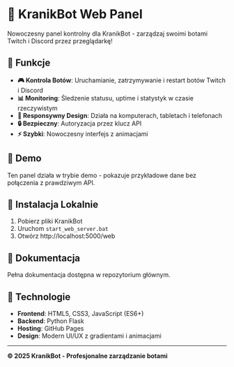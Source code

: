 # 🤖 KranikBot Web Panel

Nowoczesny panel kontrolny dla KranikBot - zarządzaj swoimi botami Twitch i Discord przez przeglądarkę!

## 🌟 Funkcje

- **🎮 Kontrola Botów**: Uruchamianie, zatrzymywanie i restart botów Twitch i Discord
- **📊 Monitoring**: Śledzenie statusu, uptime i statystyk w czasie rzeczywistym  
- **📱 Responsywny Design**: Działa na komputerach, tabletach i telefonach
- **🔒 Bezpieczny**: Autoryzacja przez klucz API
- **⚡ Szybki**: Nowoczesny interfejs z animacjami

## 🚀 Demo

Ten panel działa w trybie demo - pokazuje przykładowe dane bez połączenia z prawdziwym API.

## 🔧 Instalacja Lokalnie

1. Pobierz pliki KranikBot
2. Uruchom `start_web_server.bat`
3. Otwórz http://localhost:5000/web

## 📖 Dokumentacja

Pełna dokumentacja dostępna w repozytorium głównym.

## 🎯 Technologie

- **Frontend**: HTML5, CSS3, JavaScript (ES6+)
- **Backend**: Python Flask
- **Hosting**: GitHub Pages
- **Design**: Modern UI/UX z gradientami i animacjami

---

**© 2025 KranikBot - Profesjonalne zarządzanie botami**